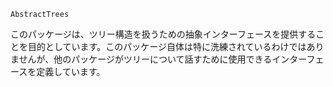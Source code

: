 ```
AbstractTrees
```

このパッケージは、ツリー構造を扱うための抽象インターフェースを提供することを目的としています。このパッケージ自体は特に洗練されているわけではありませんが、他のパッケージがツリーについて話すために使用できるインターフェースを定義しています。
